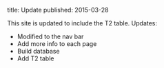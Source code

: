 title: Update
published: 2015-03-28

This site is updated to include the T2 table.
Updates:

  * Modified to the nav bar
  * Add more info to each page
  * Build database
  * Add T2 table
